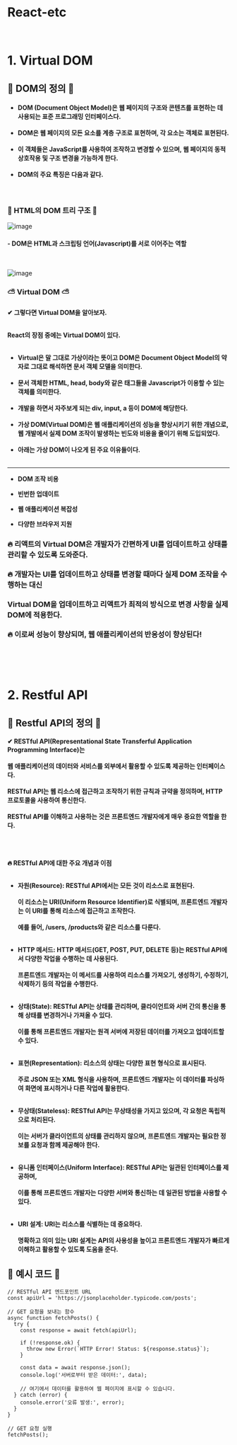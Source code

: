 # React-etc

<br>

<h1> 1. Virtual DOM</h1>

## 🌟 DOM의 정의 🌟
<h4>
	
- DOM (Document Object Model)은 웹 페이지의 구조와 콘텐츠를 표현하는 데 사용되는 표준 프로그래밍 인터페이스다.<br><br>
- DOM은 웹 페이지의 모든 요소를 계층 구조로 표현하며, 각 요소는 객체로 표현된다.<br><br>
- 이 객체들은 JavaScript를 사용하여 조작하고 변경할 수 있으며, 웹 페이지의 동적 상호작용 및 구조 변경을 가능하게 한다.<br><br>
- DOM의 주요 특징은 다음과 같다.<br>
</h4>
<br>

### 🌈 HTML의 DOM 트리 구조 🌈

![image](https://github.com/juni0914/react-blog/assets/100837725/b7e46b5a-a229-4ff4-90b4-b3b8ed722698)

<h4> - DOM은 HTML과 스크립팅 언어(Javascript)를 서로 이어주는 역할 </h4><br>

![image](https://github.com/juni0914/react-blog/assets/100837725/e4e64b7a-befb-48fd-a25d-b3a2f0911c78)

### ⛅ Virtual DOM ⛅
<h4>
	
✔ 그렇다면 Virtual DOM을 알아보자.<br><br>

React의 장점 중에는 Virtual DOM이 있다. <br><br>

- Virtual은 말 그대로 가상이라는 뜻이고 DOM은 Document Object Model의 약자로 그대로 해석하면 문서 객체 모델을 의미한다. <br><br>
- 문서 객체한 HTML, head, body와 같은 태그들을 Javascript가 이용할 수 있는 객체를 의미한다.<br><br>
- 개발을 하면서 자주보게 되는 div, input, a 등이 DOM에 해당한다.<br><br>
- 가상 DOM(Virtual DOM)은 웹 애플리케이션의 성능을 향상시키기 위한 개념으로, 웹 개발에서 실제 DOM 조작이 발생하는 빈도와 비용을 줄이기 위해 도입되었다.<br><br>
- 아래는 가상 DOM이 나오게 된 주요 이유들이다.<br><br>
<hr>

* DOM 조작 비용

* 빈번한 업데이트

* 웹 애플리케이션 복잡성

* 다양한 브라우저 지원
</h4>

<h3>
🔥 리액트의 Virtual DOM은 개발자가 간편하게 UI를 업데이트하고 상태를 관리할 수 있도록 도와준다. <br><br>
🔥 개발자는 UI를 업데이트하고 상태를 변경할 때마다 실제 DOM 조작을 수행하는 대신<br><br> Virtual DOM을 업데이트하고 리액트가 최적의 방식으로 변경 사항을 실제 DOM에 적용한다. <br><br>
🔥 이로써 성능이 향상되며, 웹 애플리케이션의 반응성이 향상된다!<br><br>
</h3>
<br>
<br>

<h1> 2. Restful API</h1>

## 🌟 Restful API의 정의 🌟<br>
<h4>
	
✔ RESTful API(Representational State Transferful Application Programming Interface)는<br><br> 웹 애플리케이션의 데이터와 서비스를 외부에서 활용할 수 있도록 제공하는 인터페이스다.<br><br>
RESTful API는 웹 리소스에 접근하고 조작하기 위한 규칙과 규약을 정의하며, HTTP 프로토콜을 사용하여 통신한다.<br><br>
RESTful API를 이해하고 사용하는 것은 프론트엔드 개발자에게 매우 중요한 역할을 한다.<br><br><br><br>

🔥 RESTful API에 대한 주요 개념과 이점 <br><br>

- 자원(Resource): RESTful API에서는 모든 것이 리소스로 표현된다.<br><br>
이 리소스는 URI(Uniform Resource Identifier)로 식별되며, 프론트엔드 개발자는 이 URI를 통해 리소스에 접근하고 조작한다. <br><br>
예를 들어, /users, /products와 같은 리소스를 다룬다.<br><br>

- HTTP 메서드: HTTP 메서드(GET, POST, PUT, DELETE 등)는 RESTful API에서 다양한 작업을 수행하는 데 사용된다. <br><br>
프론트엔드 개발자는 이 메서드를 사용하여 리소스를 가져오기, 생성하기, 수정하기, 삭제하기 등의 작업을 수행한다. <br><br>

- 상태(State): RESTful API는 상태를 관리하며, 클라이언트와 서버 간의 통신을 통해 상태를 변경하거나 가져올 수 있다. <br><br>
이를 통해 프론트엔드 개발자는 원격 서버에 저장된 데이터를 가져오고 업데이트할 수 있다.<br><br>

- 표현(Representation): 리소스의 상태는 다양한 표현 형식으로 표시된다. <br><br>
주로 JSON 또는 XML 형식을 사용하며, 프론트엔드 개발자는 이 데이터를 파싱하여 화면에 표시하거나 다른 작업에 활용한다. <br><br>

- 무상태(Stateless): RESTful API는 무상태성을 가지고 있으며, 각 요청은 독립적으로 처리된다. <br><br>
이는 서버가 클라이언트의 상태를 관리하지 않으며, 프론트엔드 개발자는 필요한 정보를 요청과 함께 제공해야 한다.<br><br>

- 유니폼 인터페이스(Uniform Interface): RESTful API는 일관된 인터페이스를 제공하며, <br><br>
이를 통해 프론트엔드 개발자는 다양한 서버와 통신하는 데 일관된 방법을 사용할 수 있다.<br><br>

- URI 설계: URI는 리소스를 식별하는 데 중요하다. <br><br>
명확하고 의미 있는 URI 설계는 API의 사용성을 높이고 프론트엔드 개발자가 빠르게 이해하고 활용할 수 있도록 도움을 준다.
</h4>

## 🌈 예시 코드 🌈<br>

```
// RESTful API 엔드포인트 URL
const apiUrl = 'https://jsonplaceholder.typicode.com/posts';

// GET 요청을 보내는 함수
async function fetchPosts() {
  try {
    const response = await fetch(apiUrl);
    
    if (!response.ok) {
      throw new Error(`HTTP Error! Status: ${response.status}`);
    }
    
    const data = await response.json();
    console.log('서버로부터 받은 데이터:', data);
    
    // 여기에서 데이터를 활용하여 웹 페이지에 표시할 수 있습니다.
  } catch (error) {
    console.error('오류 발생:', error);
  }
}

// GET 요청 실행
fetchPosts();

```
<br>
<br>

